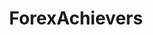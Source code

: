 ---
title: ForexAchievers
lang: en-US
tags: ['Android Engineering', 'UX Design', 'Machine Learning']
thumbnail: ./series-addict-thumb.png
---